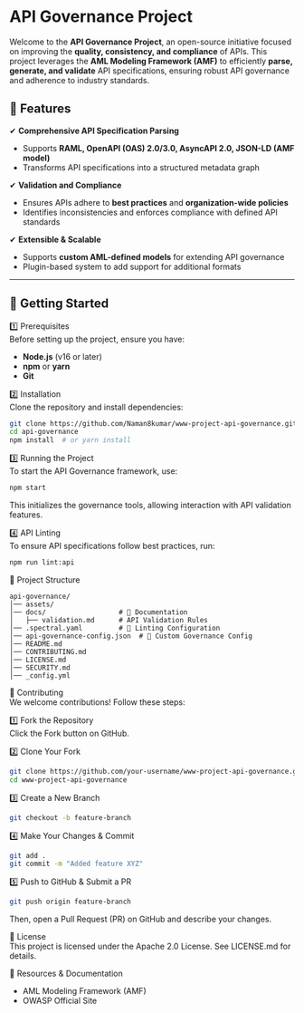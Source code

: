 # **API Governance Project**  

Welcome to the **API Governance Project**, an open-source initiative focused on improving the **quality, consistency, and compliance** of APIs. This project leverages the **AML Modeling Framework (AMF)** to efficiently **parse, generate, and validate** API specifications, ensuring robust API governance and adherence to industry standards.  

## 🚀 **Features**  

✔ **Comprehensive API Specification Parsing**  
- Supports **RAML, OpenAPI (OAS) 2.0/3.0, AsyncAPI 2.0, JSON-LD (AMF model)**  
- Transforms API specifications into a structured metadata graph  

✔ **Validation and Compliance**  
- Ensures APIs adhere to **best practices** and **organization-wide policies**  
- Identifies inconsistencies and enforces compliance with defined API standards  

✔ **Extensible & Scalable**  
- Supports **custom AML-defined models** for extending API governance  
- Plugin-based system to add support for additional formats  

---

## 📖 **Getting Started**  

1️⃣ Prerequisites  
Before setting up the project, ensure you have:  
- **Node.js** (v16 or later)  
- **npm** or **yarn**  
- **Git**  

2️⃣ Installation  
Clone the repository and install dependencies:  
```bash
git clone https://github.com/Naman8kumar/www-project-api-governance.git
cd api-governance
npm install  # or yarn install
```

3️⃣ Running the Project  
To start the API Governance framework, use:  
```bash
npm start
```
This initializes the governance tools, allowing interaction with API validation features.

4️⃣ API Linting  
To ensure API specifications follow best practices, run:  
```bash
npm run lint:api
```

📂 Project Structure  
```
api-governance/
│── assets/           
│── docs/                  # 📄 Documentation  
│   ├── validation.md      # API Validation Rules  
│── .spectral.yaml         # 🔧 Linting Configuration  
│── api-governance-config.json  # 🔧 Custom Governance Config  
│── README.md              
│── CONTRIBUTING.md       
│── LICENSE.md            
│── SECURITY.md            
│── _config.yml            
```

🤝 Contributing  
We welcome contributions! Follow these steps:

1️⃣ Fork the Repository  
Click the Fork button on GitHub.  

2️⃣ Clone Your Fork  
```bash
git clone https://github.com/your-username/www-project-api-governance.git
cd www-project-api-governance
```

3️⃣ Create a New Branch  
```bash
git checkout -b feature-branch
```

4️⃣ Make Your Changes & Commit  
```bash
git add .
git commit -m "Added feature XYZ"
```

5️⃣ Push to GitHub & Submit a PR  
```bash
git push origin feature-branch
```

Then, open a Pull Request (PR) on GitHub and describe your changes.

📜 License  
This project is licensed under the Apache 2.0 License. See LICENSE.md for details.

🔗 Resources & Documentation  
- AML Modeling Framework (AMF)  
- OWASP Official Site
